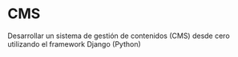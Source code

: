 # CMS
Desarrollar un sistema de gestión de contenidos (CMS) desde cero utilizando el framework Django (Python)

